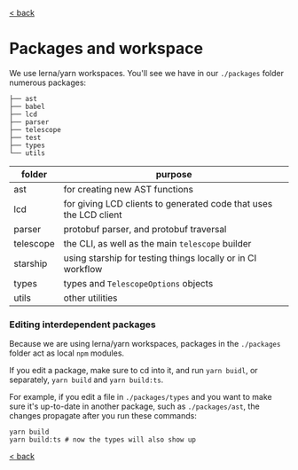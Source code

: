[< back](https://github.com/hyperweb-io/telescope/blob/main/docs/README.md)

# Packages and workspace

We use lerna/yarn workspaces. You'll see we have in our `./packages` folder numerous packages:

```
├── ast
├── babel
├── lcd
├── parser
├── telescope
├── test
├── types
└── utils
```

| folder    | purpose                                                                        |
| --------- | -----------------------------------------------------------------------------  |
| ast       | for creating new AST functions                                                 |
| lcd       | for giving LCD clients to generated code that uses the LCD client              |
| parser    | protobuf parser, and protobuf traversal                                        |
| telescope | the CLI, as well as the main `telescope` builder                               |
| starship      | using starship for testing things locally or in CI workflow                                                     |
| types     | types and `TelescopeOptions` objects                                           |
| utils     | other utilities                                                                |

### Editing interdependent packages

Because we are using lerna/yarn workspaces, packages in the `./packages` folder act as local `npm` modules.

If you edit a package, make sure to cd into it, and run `yarn buidl`, or separately, `yarn build` and `yarn build:ts`.

For example, if you edit a file in `./packages/types` and you want to make sure it's up-to-date in another package, such as `./packages/ast`, the changes propagate after you run these commands:

```
yarn build
yarn build:ts # now the types will also show up
```


[< back](https://github.com/hyperweb-io/telescope/blob/main/docs/README.md)
